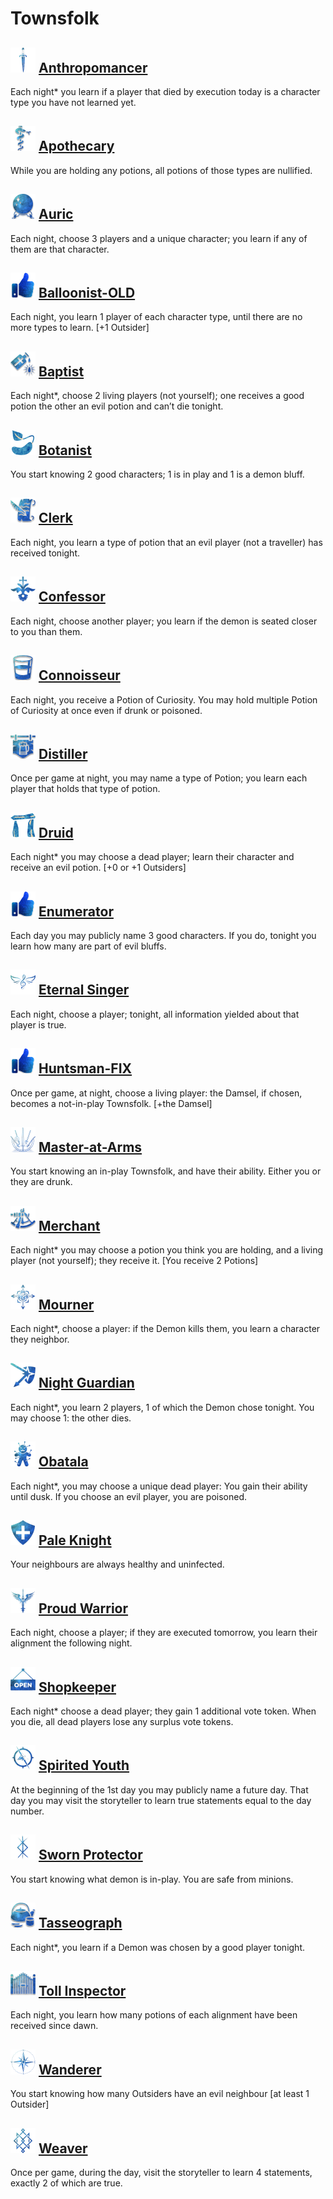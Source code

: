 # Townsfolk

## ![](Anthropomancer/.image_big.png) [Anthropomancer](Anthropomancer)
Each night* you learn if a player that died by execution today is a character type you have not learned yet.

## ![](Apothecary/.image_big.png) [Apothecary](Apothecary)
While you are holding any potions, all potions of those types are nullified.

## ![](Auric/.image_big.png) [Auric](Auric)
Each night, choose 3 players and a unique character; you learn if any of them are that character.

## ![](.image_big.png) [Balloonist-OLD](Balloonist-OLD)
Each night, you learn 1 player of each character type, until there are no more types to learn. [+1 Outsider]

## ![](Baptist/.image_big.png) [Baptist](Baptist)
Each night*, choose 2 living players (not yourself); one receives a good potion the other an evil potion and can’t die tonight.

## ![](Botanist/.image_big.png) [Botanist](Botanist)
You start knowing 2 good characters; 1 is in play and 1 is a demon bluff.

## ![](Clerk/.image_big.png) [Clerk](Clerk)
Each night, you learn a type of potion that an evil player (not a traveller) has received tonight.

## ![](Confessor/.image_big.png) [Confessor](Confessor)
Each night, choose another player; you learn if the demon is seated closer to you than them.

## ![](Connoisseur/.image_big.png) [Connoisseur](Connoisseur)
Each night, you receive a Potion of Curiosity. You may hold multiple Potion of Curiosity at once even if drunk or poisoned.

## ![](Distiller/.image_big.png) [Distiller](Distiller)
Once per game at night, you may name a type of Potion; you learn each player that holds that type of potion.

## ![](Druid/.image_big.png) [Druid](Druid)
Each night* you may choose a dead player; learn their character and receive an evil potion. [+0 or +1 Outsiders]

## ![](.image_big.png) [Enumerator](Enumerator)
Each day you may publicly name 3 good characters. If you do, tonight you learn how many are part of evil bluffs.

## ![](Eternal%20Singer/.image_big.png) [Eternal Singer](Eternal%20Singer)
Each night, choose a player; tonight, all information yielded about that player is true.

## ![](.image_big.png) [Huntsman-FIX](Huntsman-FIX)
Once per game, at night, choose a living player: the Damsel, if chosen, becomes a not-in-play Townsfolk. [+the Damsel]

## ![](Master-at-Arms/.image_big.png) [Master-at-Arms](Master-at-Arms)
You start knowing an in-play Townsfolk, and have their ability. Either you or they are drunk.

## ![](Merchant/.image_big.png) [Merchant](Merchant)
Each night* you may choose a potion you think you are holding, and a living player (not yourself); they receive it. [You receive 2 Potions]

## ![](Mourner/.image_big.png) [Mourner](Mourner)
Each night*, choose a player: if the Demon kills them, you learn a character they neighbor.

## ![](Night%20Guardian/.image_big.png) [Night Guardian](Night%20Guardian)
Each night*, you learn 2 players, 1 of which the Demon chose tonight. You may choose 1: the other dies.

## ![](Obatala/.image_big.png) [Obatala](Obatala)
Each night*, you may choose a unique dead player: You gain their ability until dusk. If you choose an evil player, you are poisoned.

## ![](Pale%20Knight/.image_big.png) [Pale Knight](Pale%20Knight)
Your neighbours are always healthy and uninfected.

## ![](Proud%20Warrior/.image_big.png) [Proud Warrior](Proud%20Warrior)
Each night, choose a player; if they are executed tomorrow, you learn their alignment the following night.

## ![](Shopkeeper/.image_big.png) [Shopkeeper](Shopkeeper)
Each night* choose a dead player; they gain 1 additional vote token. When you die, all dead players lose any surplus vote tokens.

## ![](Spirited%20Youth/.image_big.png) [Spirited Youth](Spirited%20Youth)
At the beginning of the 1st day you may publicly name a future day. That day you may visit the storyteller to learn true statements equal to the day number.

## ![](Sworn%20Protector/.image_big.png) [Sworn Protector](Sworn%20Protector)
You start knowing what demon is in-play. You are safe from minions.

## ![](Tasseograph/.image_big.png) [Tasseograph](Tasseograph)
Each night*, you learn if a Demon was chosen by a good player tonight.

## ![](Toll%20Inspector/.image_big.png) [Toll Inspector](Toll%20Inspector)
Each night, you learn how many potions of each alignment have been received since dawn.

## ![](Wanderer/.image_big.png) [Wanderer](Wanderer)
You start knowing how many Outsiders have an evil neighbour [at least 1 Outsider]

## ![](Weaver/.image_big.png) [Weaver](Weaver)
Once per game, during the day, visit the storyteller to learn 4 statements, exactly 2 of which are true.

